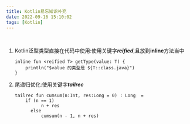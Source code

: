 ```yaml
---
title: Kotlin易忘知识补充
date: 2022-09-16 15:10:02
tags: [Kotlin]
---
```

<br/>

1. Kotlin泛型类型直接在代码中使用:使用关键字***reified***,且放到**inline**方法当中

    ```
    inline fun <reified T> getType(value: T) {
        println("$value 的类型是 ${T::class.java}")
    }
    ```
<!--more-->

2. 尾递归优化:使用关键字***tailrec***
    ```
    tailrec fun cumsum(n:Int, res:Long = 0) : Long  = 
        if (n == 1) 
              n + res 
          else  
              cumsum(n - 1, n + res)

    ```